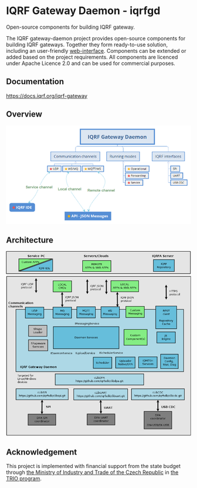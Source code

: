# IQRF Gateway Daemon - iqrfgd

Open-source components for building IQRF gateway.

The IQRF gateway-daemon project provides open-source components for building IQRF gateways. 
Together they form ready-to-use solution, including an user-friendly 
[web-interface](https://gitlab.iqrf.org/open-source/iqrf-gateway-webapp).
Components can be extended or added based on the project requirements. All components 
are licenced under Apache Licence 2.0 and can be used for commercial purposes.

## Documentation

https://docs.iqrf.org/iqrf-gateway

## Overview

![Overview](images/iqrfgd-overview.png)

## Architecture

![Architecture](images/iqrfgd-components.png)

## Acknowledgement

This project is implemented with financial support from the state budget through [the Ministry of Industry and Trade of the Czech Republic](https://www.mpo.cz/) in [the TRIO program](https://starfos.tacr.cz/cs/project/FV40132).
